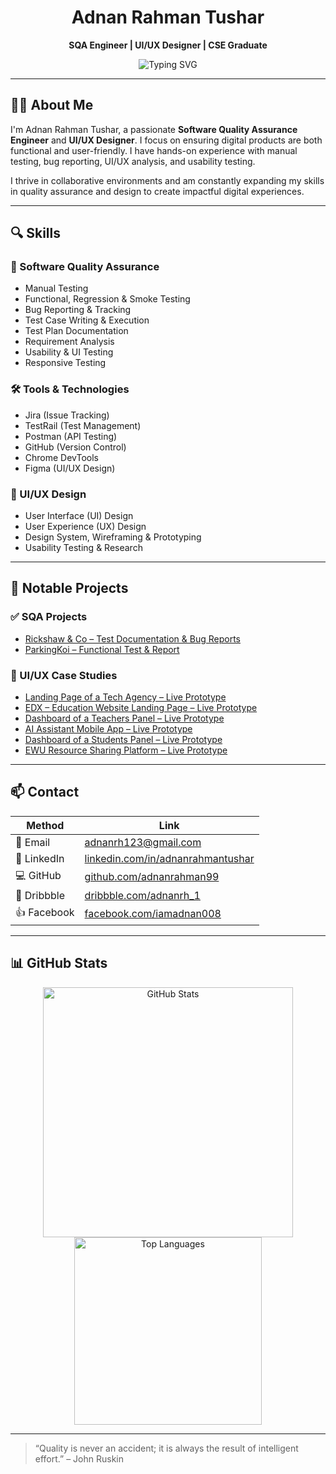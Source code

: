 <div align="center">

# Adnan Rahman Tushar
**SQA Engineer | UI/UX Designer | CSE Graduate**

![Typing SVG](https://readme-typing-svg.demolab.com?font=Fira+Code&size=22&duration=4000&pause=1000&color=007ACC&center=true&vCenter=true&width=450&lines=Software+Quality+Assurance+(SQA);UI%2FUX+Design+Enthusiast;CSE+Graduate+%7C+East+West+University)

</div>

---

## 👨‍💻 About Me
I'm Adnan Rahman Tushar, a passionate **Software Quality Assurance Engineer** and **UI/UX Designer**. I focus on ensuring digital products are both functional and user-friendly. I have hands-on experience with manual testing, bug reporting, UI/UX analysis, and usability testing.

I thrive in collaborative environments and am constantly expanding my skills in quality assurance and design to create impactful digital experiences.

---

## 🔍 Skills

### 🧪 Software Quality Assurance
- Manual Testing
- Functional, Regression & Smoke Testing
- Bug Reporting & Tracking
- Test Case Writing & Execution
- Test Plan Documentation
- Requirement Analysis
- Usability & UI Testing
- Responsive Testing

### 🛠 Tools & Technologies
- Jira (Issue Tracking)
- TestRail (Test Management)
- Postman (API Testing)
- GitHub (Version Control)
- Chrome DevTools
- Figma (UI/UX Design)

### 🎨 UI/UX Design
- User Interface (UI) Design
- User Experience (UX) Design
- Design System, Wireframing & Prototyping
- Usability Testing & Research

---

## 📁 Notable Projects

### ✅ SQA Projects
- [Rickshaw & Co – Test Documentation & Bug Reports](https://github.com/adnanrahman99/rickshaw-sqa)
- [ParkingKoi – Functional Test & Report](https://github.com/adnanrahman99/parkingkoi)

### 🎨 UI/UX Case Studies
- [Landing Page of a Tech Agency – Live Prototype](https://www.figma.com/proto/9eUAc8ZeLQBjg1rj5GO9Cu/My-Works?page-id=0%3A1&node-id=35-19&viewport=4086%2C450%2C0.57&t=T0SP3xaVT04F6ZdG-1&scaling=min-zoom&content-scaling=fixed)
- [EDX – Education Website Landing Page – Live Prototype](https://www.figma.com/proto/9eUAc8ZeLQBjg1rj5GO9Cu/My-Works?page-id=0%3A1&node-id=3-5&viewport=438%2C326%2C0.09&t=KSeHJDSRLF8xogyP-1&scaling=min-zoom&content-scaling=fixed)
- [Dashboard of a Teachers Panel – Live Prototype](https://www.figma.com/proto/9eUAc8ZeLQBjg1rj5GO9Cu/My-Works?page-id=0%3A1&node-id=1-12&viewport=438%2C326%2C0.09&t=E7WhaHrWTx0b7Ynm-1&scaling=min-zoom&content-scaling=fixed)
- [AI Assistant Mobile App – Live Prototype](https://www.figma.com/proto/NSQJKs4PoG0gPVSKQlonjA/Ai-Assistance?page-id=0%3A1&node-id=2-2&viewport=208%2C92%2C0.21&t=yhFC1ryx9d6aQEzj-1&scaling=scale-down&content-scaling=fixed&starting-point-node-id=2%3A2)
- [Dashboard of a Students Panel – Live Prototype](https://www.figma.com/proto/YLyY5Ua8rCjTxa2f1n76ho/LMS?page-id=0%3A1&node-id=110-58&viewport=1035%2C95%2C0.39&t=firy5flv616VVqtO-1&scaling=min-zoom&content-scaling=fixed)
- [EWU Resource Sharing Platform – Live Prototype](https://www.figma.com/proto/PWkBCGWAUHe0utLheJG5jW/Log-In%2FSign-Up?page-id=0%3A1&node-id=24-2&viewport=160%2C-45%2C0.22&t=uGOrkllbAt4YpNjX-1&scaling=min-zoom&content-scaling=fixed&starting-point-node-id=1%3A2)

---

## 📫 Contact
| Method       | Link                                                                 |
|--------------|----------------------------------------------------------------------|
| 📧 Email      | [adnanrh123@gmail.com](mailto:adnanrh123@gmail.com)                 |
| 🔗 LinkedIn   | [linkedin.com/in/adnanrahmantushar](https://www.linkedin.com/in/adnan-rahman-ba9972284/) |
| 💻 GitHub     | [github.com/adnanrahman99](https://github.com/adnanrh1)         |
| 🎨 Dribbble   | [dribbble.com/adnanrh_1](https://dribbble.com/adnanrh_1)             |
| 👍 Facebook   | [facebook.com/iamadnan008](https://www.facebook.com/iamadnan008)     |

---

## 📊 GitHub Stats
<div align="center">
  <img src="https://github-readme-stats.vercel.app/api?username=adnanrh1&show_icons=true&theme=default" alt="GitHub Stats" width="400" />
  <img src="https://github-readme-stats.vercel.app/api/top-langs/?username=adnanrh1&layout=compact&theme=default" alt="Top Languages" width="300" />
</div>

---

> “Quality is never an accident; it is always the result of intelligent effort.” – John Ruskin
